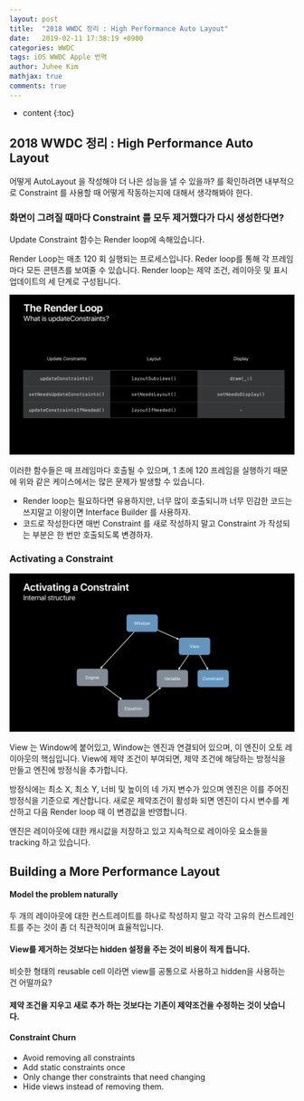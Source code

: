 ```yaml
---
layout: post
title:  "2018 WWDC 정리 : High Performance Auto Layout"
date:   2019-02-11 17:38:19 +0900
categories: WWDC
tags: iOS WWDC Apple 번역
author: Juhee Kim
mathjax: true
comments: true
---
```


* content
{:toc}

## 2018 WWDC 정리 : High Performance Auto Layout

어떻게 AutoLayout 을 작성해야 더 나은 성능을 낼 수 있을까? 를 확인하려면 내부적으로 Constraint 를 사용할 때 어떻게 작동하는지에 대해서 생각해봐야 한다.

### 화면이 그려질 때마다 Constraint 를 모두 제거했다가 다시 생성한다면?

Update Constraint 함수는 Render loop에 속해있습니다.

Render Loop는 매초 120 회 실행되는 프로세스입니다. Reder loop를 통해 각 프레임마다 모든 콘텐츠를 보여줄 수 있습니다. Render loop는 제약 조건, 레이아웃 및 표시 업데이트의 세 단계로 구성됩니다.

![image-20190218174254553](/images/image-20190218174254553.png)

이러한 함수들은 매 프레임마다 호출될 수 있으며, 1 초에 120 프레임을 실행하기 때문에 위와 같은 케이스에서는 많은 문제가 발생할 수 있습니다.

* Render loop는 필요하다면 유용하지만, 너무 많이 호출되니까 너무 민감한 코드는 쓰지말고 이왕이면 Interface Builder 를 사용하자.
* 코드로 작성한다면 매번 Constraint 를 새로 작성하지 말고 Constraint 가 작성되는 부분은 한 번만 호출되도록 변경하자.

### Activating a Constraint

![image-20190218174445490](/images/image-20190218174445490.png)

View 는 Window에 붙어있고, Window는 엔진과 연결되어 있으며, 이 엔진이 오토 레이아웃의 핵심입니다. View에 제약 조건이 부여되면, 제약 조건에 해당하는 방정식을 만들고 엔진에 방정식을 추가합니다.

 방정식에는 최소 X, 최소 Y, 너비 및 높이의 네 가지 변수가 있으며 엔진은 이를 주어진 방정식을 기준으로 계산합니다. 새로운 제약조건이 활성화 되면 엔진이 다시 변수를 계산하고 다음 Render loop 때 이 변경값을 반영합니다.

 엔진은 레이아웃에 대한 캐시값을 저장하고 있고 지속적으로 레이아웃 요소들을 tracking 하고 있습니다.

## Building a More Performance Layout

#### Model the problem naturally

두 개의 레이아웃에 대한 컨스트레이트를 하나로 작성하지 말고 각각 고유의 컨스트레인트를 주는 것이 좀 더 직관적이며 효율적입니다.

#### View를 제거하는 것보다는 hidden 설정을 주는 것이 비용이 적게 듭니다.

비슷한 형태의 reusable cell 이라면 view를 공통으로 사용하고 hidden을 사용하는 건 어떨까요?

#### 제약 조건을 지우고 새로 추가 하는 것보다는 기존이 제약조건을 수정하는 것이 낫습니다.

#### Constraint Churn

* Avoid removing all constraints
* Add static constraints once
* Only change ther constraints that need changing
* Hide views instead of removing them.
